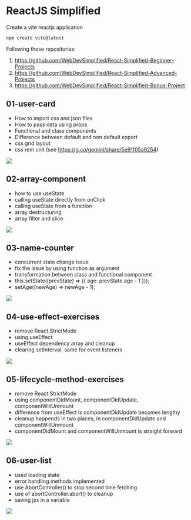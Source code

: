 # ReactJS Simplified

Create a vite reactjs application
```
npm create vite@latest 
```

Following these repositories:
1. https://github.com/WebDevSimplified/React-Simplified-Beginner-Projects
2. https://github.com/WebDevSimplified/React-Simplified-Advanced-Projects
3. https://github.com/WebDevSimplified/React-Simplified-Bonus-Project


## 01-user-card

- How to import css and json files
- How to pass data using props
- Functional and class components
- Difference between default and non default export
- css grid layout
- css rem unit (see https://g.co/gemini/share/5e91f05a9254)

![](./01-user-card/image.png)


## 02-array-component

- how to use useState
- calling useState directly from onClick
- calling useState from a function
- array destructuring
- array filter and slice

![](./02-array-component/image.png)


## 03-name-counter

- concurrent state change issue
- fix the issue by using function as argument 
- transformation between class and functional component
- this.setState((prevState) => ({ age: prevState.age - 1 }));
- setAge((newAge) => newAge - 1);

![](./03-name-counter/image.png)


## 04-use-effect-exercises

- remove React.StrictMode
- using useEffect
- useEffect dependency array and cleanup
- clearing setInterval, same for event listeners

![](./04-use-effect-exercises/image.png)


## 05-lifecycle-method-exercises

- remove React.StrictMode
- using componentDidMount, componentDidUpdate, componentWillUnmount
- difference from useEffect is componentDidUpdate becomes lengthy
- cleanup happends in two places, in componentDidUpdate and componentWillUnmount
- componentDidMount and componentWillUnmount is straight forward

![](./05-lifecycle-method-exercises/image.png)


## 06-user-list

- used loading state
- error handling methods implemented
- use AbortController() to stop second time fetching
- use of abortController.abort() to cleanup
- saving jsx in a variable

![](./06-user-list/image.png)